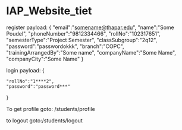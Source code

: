 # IAP_Website_tiet
register payload:
{
    "email":"somename@thapar.edu",
    "name":"Some Poudel",
    "phoneNumber":"9812334466",
    "rollNo":"102317651",
    "semesterType":"Project Semester",
    "classSubgroup":"2q12",
    "password":"passwordokkk",
    "branch":"COPC",
    "trainingArrangedBy":"Some name",
    "companyName":"Some Name",
    "companyCity":"Some Name"
}

login payload:
{
    
    "rollNo":"1****2",
    "password":"password***"
    
}


To get profile  goto: /students/profile

to logout goto:/students/logout


